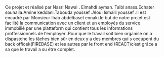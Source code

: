 Ce projet et réalisé par Nasri Nawal . Elmahdi ayman. Talbi anass.Echater souhaila.Amine keddani.Tabouda youssef .Aloui Ismaili youssef .Il est encadré par Monsieur Ihab abdelbaset ennaki.le but de notre projet est facilité la communication avec un client et un employés du service immobilié  par une platteform qui contient tous les informations proffessionnels de l'employer   .Pour que le travail soit bien organisé on a dispastche les tâches bien sûr en deux y a des membres qui s occupent du back officek(FIREBASE) et les autres par le front end (REACT)c’est grâce a sa que le travail a su être complet.



